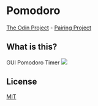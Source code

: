 # Pomodoro
[The Odin Project](https://www.theodinproject.com/home) - [Pairing Project](https://www.theodinproject.com/courses/web-development-101/lessons/pairing-project)

## What is this?
GUI Pomodoro Timer
![](media/test.gif)

## License
[MIT](https://mit-license.org/)
